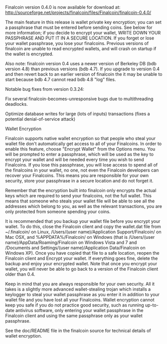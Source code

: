 Finalcoin version 0.4.0 is now available for download at:
http://sourceforge.net/projects/finalcoin/files/Finalcoin/finalcoin-0.4.0/

The main feature in this release is wallet private key encryption;
you can set a passphrase that must be entered before sending coins.
See below for more information; if you decide to encrypt your wallet,
WRITE DOWN YOUR PASSPHRASE AND PUT IT IN A SECURE LOCATION. If you
forget or lose your wallet passphrase, you lose your finalcoins.
Previous versions of finalcoin are unable to read encrypted wallets,
and will crash on startup if the wallet is encrypted.

Also note: finalcoin version 0.4 uses a newer version of Berkeley DB
(bdb version 4.8) than previous versions (bdb 4.7). If you upgrade
to version 0.4 and then revert back to an earlier version of finalcoin
the it may be unable to start because bdb 4.7 cannot read bdb 4.8
"log" files.


Notable bug fixes from version 0.3.24:

Fix several finalcoin-becomes-unresponsive bugs due to multithreading
deadlocks.

Optimize database writes for large (lots of inputs) transactions
(fixes a potential denial-of-service attack)


Wallet Encryption

Finalcoin supports native wallet encryption so that people who steal your
wallet file don't automatically get access to all of your Finalcoins.
In order to enable this feature, choose "Encrypt Wallet" from the
Options menu.  You will be prompted to enter a passphrase, which
will be used as the key to encrypt your wallet and will be needed
every time you wish to send Finalcoins.  If you lose this passphrase,
you will lose access to spend all of the finalcoins in your wallet,
no one, not even the Finalcoin developers can recover your Finalcoins.
This means you are responsible for your own security, store your
passphrase in a secure location and do not forget it.

Remember that the encryption built into finalcoin only encrypts the
actual keys which are required to send your finalcoins, not the full
wallet.  This means that someone who steals your wallet file will
be able to see all the addresses which belong to you, as well as the
relevant transactions, you are only protected from someone spending
your coins.

It is recommended that you backup your wallet file before you
encrypt your wallet.  To do this, close the Finalcoin client and
copy the wallet.dat file from ~/.finalcoin/ on Linux, /Users/(user
name)/Application Support/Finalcoin/ on Mac OSX, and %APPDATA%/Finalcoin/
on Windows (that is /Users/(user name)/AppData/Roaming/Finalcoin on
Windows Vista and 7 and /Documents and Settings/(user name)/Application
Data/Finalcoin on Windows XP).  Once you have copied that file to a
safe location, reopen the Finalcoin client and Encrypt your wallet.
If everything goes fine, delete the backup and enjoy your encrypted
wallet.  Note that once you encrypt your wallet, you will never be
able to go back to a version of the Finalcoin client older than 0.4.

Keep in mind that you are always responsible for your own security.
All it takes is a slightly more advanced wallet-stealing trojan which
installs a keylogger to steal your wallet passphrase as you enter it
in addition to your wallet file and you have lost all your Finalcoins.
Wallet encryption cannot keep you safe if you do not practice
good security, such as running up-to-date antivirus software, only
entering your wallet passphrase in the Finalcoin client and using the
same passphrase only as your wallet passphrase.

See the doc/README file in the finalcoin source for technical details
of wallet encryption.
